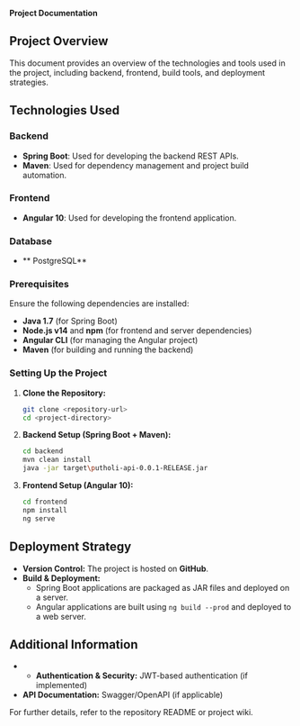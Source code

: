 **Project Documentation**

## Project Overview

This document provides an overview of the technologies and tools used in the project, including backend, frontend, build tools, and deployment strategies.

## Technologies Used

### Backend

- **Spring Boot**: Used for developing the backend REST APIs.
- **Maven**: Used for dependency management and project build automation.

### Frontend

- **Angular 10**: Used for developing the frontend application.

### Database

- ** PostgreSQL**


### Prerequisites

Ensure the following dependencies are installed:

- **Java 1.7** (for Spring Boot)
- **Node.js v14** and **npm** (for frontend and server dependencies)
- **Angular CLI** (for managing the Angular project)
- **Maven** (for building and running the backend)

### Setting Up the Project

1. **Clone the Repository:**

   ```sh
   git clone <repository-url>
   cd <project-directory>
   ```

2. **Backend Setup (Spring Boot + Maven):**

   ```sh
   cd backend
   mvn clean install
   java -jar target\putholi-api-0.0.1-RELEASE.jar 
   ```

3. **Frontend Setup (Angular 10):**

   ```sh
   cd frontend
   npm install
   ng serve
   ```


## Deployment Strategy

- **Version Control:** The project is hosted on **GitHub**.
- **Build & Deployment:**
  - Spring Boot applications are packaged as JAR files and deployed on a server.
  - Angular applications are built using `ng build --prod` and deployed to a web server.

## Additional Information

-  - **Authentication & Security:** JWT-based authentication (if implemented)
- **API Documentation:** Swagger/OpenAPI (if applicable)

For further details, refer to the repository README or project wiki.


